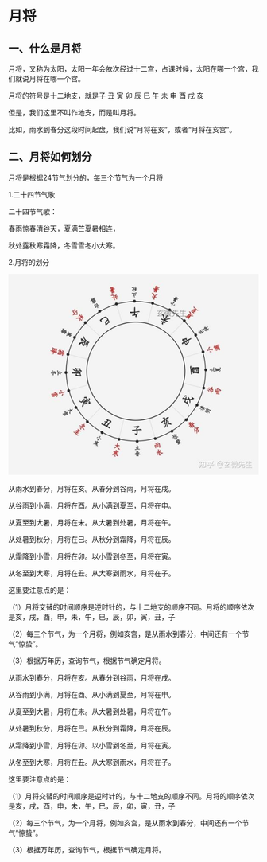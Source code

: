 # 月将

## 一、什么是月将

月将，又称为太阳，太阳一年会依次经过十二宫，占课时候，太阳在哪一个宫，我们就说月将在哪一个宫。

月将的符号是十二地支，就是子 丑 寅 卯 辰 巳 午 未 申 酉 戌 亥

但是，我们这里不叫作地支，而是叫月将。

比如，雨水到春分这段时间起盘，我们说“月将在亥”，或者“月将在亥宫”。

## 二、月将如何划分

月将是根据24节气划分的，每三个节气为一个月将

1.二十四节气歌

二十四节气歌：

春雨惊春清谷天，夏满芒夏暑相连，

秋处露秋寒霜降，冬雪雪冬小大寒。

2.月将的划分

![1746110965107](assets/2dn-xuan-dlr-yj/dlr-yj.png)

从雨水到春分，月将在亥。从春分到谷雨，月将在戌。

从谷雨到小满，月将在酉。从小满到夏至，月将在申。

从夏至到大暑，月将在未。从大暑到处暑，月将在午。

从处暑到秋分，月将在巳。从秋分到霜降，月将在辰。

从霜降到小雪，月将在卯。以小雪到冬至，月将在寅。

从冬至到大寒，月将在丑。从大寒到雨水，月将在子。

这里要注意点的是：

（1）月将交替的时间顺序是逆时针的，与十二地支的顺序不同。月将的顺序依次是亥，戌，酉，申，未，午，巳，辰，卯，寅，丑，子

（2）每三个节气，为一个月将，例如亥宫，是从雨水到春分，中间还有一个节气“惊蛰”。

（3）根据万年历，查询节气，根据节气确定月将。

从雨水到春分，月将在亥。从春分到谷雨，月将在戌。

从谷雨到小满，月将在酉。从小满到夏至，月将在申。

从夏至到大暑，月将在未。从大暑到处暑，月将在午。

从处暑到秋分，月将在巳。从秋分到霜降，月将在辰。

从霜降到小雪，月将在卯。以小雪到冬至，月将在寅。

从冬至到大寒，月将在丑。从大寒到雨水，月将在子。

这里要注意点的是：

（1）月将交替的时间顺序是逆时针的，与十二地支的顺序不同。月将的顺序依次是亥，戌，酉，申，未，午，巳，辰，卯，寅，丑，子

（2）每三个节气，为一个月将，例如亥宫，是从雨水到春分，中间还有一个节气“惊蛰”。

（3）根据万年历，查询节气，根据节气确定月将。